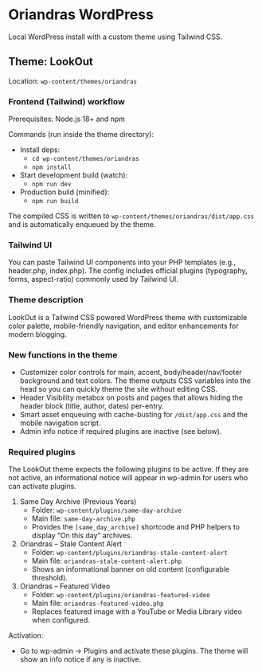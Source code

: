 # Oriandras WordPress

Local WordPress install with a custom theme using Tailwind CSS.

## Theme: LookOut

Location: `wp-content/themes/oriandras`

### Frontend (Tailwind) workflow

Prerequisites: Node.js 18+ and npm

Commands (run inside the theme directory):

- Install deps:
  - `cd wp-content/themes/oriandras`
  - `npm install`
- Start development build (watch):
  - `npm run dev`
- Production build (minified):
  - `npm run build`

The compiled CSS is written to `wp-content/themes/oriandras/dist/app.css` and is automatically enqueued by the theme.

### Tailwind UI
You can paste Tailwind UI components into your PHP templates (e.g., header.php, index.php). The config includes official plugins (typography, forms, aspect-ratio) commonly used by Tailwind UI.


### Theme description
LookOut is a Tailwind CSS powered WordPress theme with customizable color palette, mobile-friendly navigation, and editor enhancements for modern blogging.

### New functions in the theme
- Customizer color controls for main, accent, body/header/nav/footer background and text colors. The theme outputs CSS variables into the head so you can quickly theme the site without editing CSS.
- Header Visibility metabox on posts and pages that allows hiding the header block (title, author, dates) per-entry.
- Smart asset enqueuing with cache-busting for `/dist/app.css` and the mobile navigation script.
- Admin info notice if required plugins are inactive (see below).

### Required plugins
The LookOut theme expects the following plugins to be active. If they are not active, an informational notice will appear in wp-admin for users who can activate plugins.

1. Same Day Archive (Previous Years)
   - Folder: `wp-content/plugins/same-day-archive`
   - Main file: `same-day-archive.php`
   - Provides the `[same_day_archive]` shortcode and PHP helpers to display “On this day” archives.
2. Oriandras – Stale Content Alert
   - Folder: `wp-content/plugins/oriandras-stale-content-alert`
   - Main file: `oriandras-stale-content-alert.php`
   - Shows an informational banner on old content (configurable threshold).
3. Oriandras – Featured Video
   - Folder: `wp-content/plugins/oriandras-featured-video`
   - Main file: `oriandras-featured-video.php`
   - Replaces featured image with a YouTube or Media Library video when configured.

Activation:
- Go to wp-admin → Plugins and activate these plugins. The theme will show an info notice if any is inactive.

